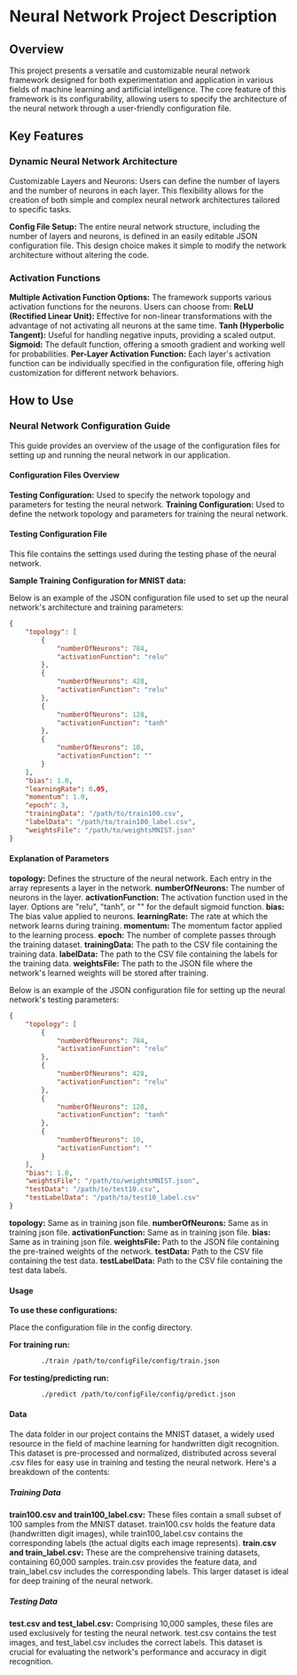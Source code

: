 # Neural Network Project Description

## Overview
This project presents a versatile and customizable neural network framework designed for both experimentation and application in various fields of machine learning and artificial intelligence. The core feature of this framework is its configurability, allowing users to specify the architecture of the neural network through a user-friendly configuration file.

## Key Features

### Dynamic Neural Network Architecture
Customizable Layers and Neurons: Users can define the number of layers and the number of neurons in each layer. This flexibility allows for the creation of both simple and complex neural network architectures tailored to specific tasks.

**Config File Setup:** The entire neural network structure, including the number of layers and neurons, is defined in an easily editable JSON configuration file. This design choice makes it simple to modify the network architecture without altering the code.

### Activation Functions

**Multiple Activation Function Options:** The framework supports various activation functions for the neurons. 
Users can choose from:
    **ReLU (Rectified Linear Unit):**
    Effective for non-linear transformations with the advantage of not activating all neurons at the same time.
    **Tanh (Hyperbolic Tangent):**
    Useful for handling negative inputs, providing a scaled output.
    **Sigmoid:**
    The default function, offering a smooth gradient and working well for probabilities.
**Per-Layer Activation Function:** 
Each layer's activation function can be individually specified in the configuration file, offering high customization for different network behaviors.

## How to Use

### Neural Network Configuration Guide
This guide provides an overview of the usage of the configuration files for setting up and running the neural network in our application.

#### Configuration Files Overview

**Testing Configuration:**
Used to specify the network topology and parameters for testing the neural network.
**Training Configuration:**
Used to define the network topology and parameters for training the neural network.

#### Testing Configuration File
This file contains the settings used during the testing phase of the neural network.

**Sample Training Configuration for MNIST data:**

Below is an example of the JSON configuration file used to set up the neural network's architecture and training parameters:

```json
{
    "topology": [
        {
            "numberOfNeurons": 784,
            "activationFunction": "relu"
        },
        {
            "numberOfNeurons": 428,
            "activationFunction": "relu"
        },
        {
            "numberOfNeurons": 128,
            "activationFunction": "tanh"
        },
        {
            "numberOfNeurons": 10,
            "activationFunction": ""
        }
    ],
    "bias": 1.0,
    "learningRate": 0.05,
    "momentum": 1.0,
    "epoch": 3,
    "trainingData": "/path/to/train100.csv",
    "labelData": "/path/to/train100_label.csv",
    "weightsFile": "/path/to/weightsMNIST.json"
}
```
#### Explanation of Parameters

**topology:** Defines the structure of the neural network. Each entry in the array represents a layer in the network.
**numberOfNeurons:** The number of neurons in the layer.
**activationFunction:** The activation function used in the layer. Options are "relu", "tanh", or "" for the default sigmoid function.
**bias:** The bias value applied to neurons.
**learningRate:** The rate at which the network learns during training.
**momentum:** The momentum factor applied to the learning process.
**epoch:** The number of complete passes through the training dataset.
**trainingData:** The path to the CSV file containing the training data.
**labelData:** The path to the CSV file containing the labels for the training data.
**weightsFile:** The path to the JSON file where the network's learned weights will be stored after training.

Below is an example of the JSON configuration file for setting up the neural network's testing parameters:

```json
{
    "topology": [
        {
            "numberOfNeurons": 784,
            "activationFunction": "relu"
        },
        {
            "numberOfNeurons": 428,
            "activationFunction": "relu"
        },
        {
            "numberOfNeurons": 128,
            "activationFunction": "tanh"
        },
        {
            "numberOfNeurons": 10,
            "activationFunction": ""
        }
    ],
    "bias": 1.0,
    "weightsFile": "/path/to/weightsMNIST.json",
    "testData": "/path/to/test10.csv",
    "testLabelData": "/path/to/test10_label.csv"
}
```
**topology:** Same as in training json file.
**numberOfNeurons:** Same as in training json file.
**activationFunction:** Same as in training json file.
**bias:** Same as in training json file.
**weightsFile:** Path to the JSON file containing the pre-trained weights of the network.
**testData:** Path to the CSV file containing the test data.
**testLabelData:** Path to the CSV file containing the test data labels.

#### Usage

**To use these configurations:**

Place the configuration file in the config directory.

**For training run:**
```bash
        ./train /path/to/configFile/config/train.json
```

**For testing/predicting run:**
```bash
        ./predict /path/to/configFile/config/predict.json
```

#### Data
The data folder in our project contains the MNIST dataset, a widely used resource in the field of machine learning for handwritten digit recognition. This dataset is pre-processed and normalized, distributed across several .csv files for easy use in training and testing the neural network. Here's a breakdown of the contents:

##### Training Data
**train100.csv and train100_label.csv:** These files contain a small subset of 100 samples from the MNIST dataset. train100.csv holds the feature data (handwritten digit images), while train100_label.csv contains the corresponding labels (the actual digits each image represents).
**train.csv and train_label.csv:** These are the comprehensive training datasets, containing 60,000 samples. train.csv provides the feature data, and train_label.csv includes the corresponding labels. This larger dataset is ideal for deep training of the neural network.

##### Testing Data
**test.csv and test_label.csv:** Comprising 10,000 samples, these files are used exclusively for testing the neural network. test.csv contains the test images, and test_label.csv includes the correct labels. This dataset is crucial for evaluating the network's performance and accuracy in digit recognition.
